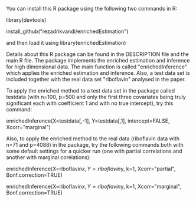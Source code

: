 You can install this R package using the following two commands in R:

library(devtools)

install_github("rezadrikvandi/enrichedEstimation")

and then load it using library(enrichedEstimation)

Details about this R package can be found in the DESCRIPTION file and the main R file. The package implements the enriched estimation and inference for high dimensional data. The main function is called "enrichedInference" which applies the enriched estimation and inference. Also, a test data set is included together with the real data set "riboflavin" analysed in the paper.

To apply the enriched method to a test data set in the package called testdata (with n=100, p=500 and only the first three covariates being truly significant each with coefficient 1 and with no true intercept), try this command:

enrichedInference(X=testdata[,-1], Y=testdata[,1], intercept=FALSE, Xcorr="marginal")

Also, to apply the enriched method to the real data (riboflavin data with n=71 and p=4088) in the package, try the following commands both with some default settings for a quicker run (one with partial correlations and another with marginal corelations):

enrichedInference(X=riboflavin$x, Y=riboflavin$y, k=1, Xcorr="partial", Bonf.correction=TRUE)

enrichedInference(X=riboflavin$x, Y=riboflavin$y, k=1, Xcorr="marginal", Bonf.correction=TRUE)
